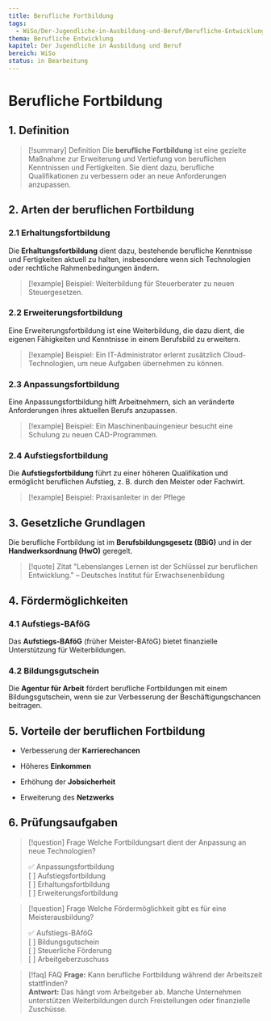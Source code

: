 ```yaml
---
title: Berufliche Fortbildung
tags:
  - WiSo/Der-Jugendliche-in-Ausbildung-und-Beruf/Berufliche-Entwicklung
thema: Berufliche Entwicklung
kapitel: Der Jugendliche in Ausbildung und Beruf
bereich: WiSo
status: in Bearbeitung
---
```


# Berufliche Fortbildung

## 1. Definition

> [!summary] Definition 
> Die **berufliche Fortbildung** ist eine gezielte Maßnahme zur Erweiterung und Vertiefung von beruflichen Kenntnissen und Fertigkeiten. Sie dient dazu, berufliche Qualifikationen zu verbessern oder an neue Anforderungen anzupassen.

## 2. Arten der beruflichen Fortbildung

### 2.1 Erhaltungsfortbildung

Die **Erhaltungsfortbildung** dient dazu, bestehende berufliche Kenntnisse und Fertigkeiten aktuell zu halten, insbesondere wenn sich Technologien oder rechtliche Rahmenbedingungen ändern.

> [!example] Beispiel: Weiterbildung für Steuerberater zu neuen Steuergesetzen.

### 2.2 Erweiterungsfortbildung

Eine Erweiterungsfortbildung ist eine Weiterbildung, die dazu dient, die eigenen Fähigkeiten und Kenntnisse in einem Berufsbild zu erweitern. 

> [!example] Beispiel: Ein IT-Administrator erlernt zusätzlich Cloud-Technologien, um neue Aufgaben übernehmen zu können.

### 2.3 Anpassungsfortbildung

Eine Anpassungsfortbildung hilft Arbeitnehmern, sich an veränderte Anforderungen ihres aktuellen Berufs anzupassen.

> [!example] Beispiel: Ein Maschinenbauingenieur besucht eine Schulung zu neuen CAD-Programmen.

### 2.4 Aufstiegsfortbildung

Die **Aufstiegsfortbildung** führt zu einer höheren Qualifikation und ermöglicht beruflichen Aufstieg, z. B. durch den Meister oder Fachwirt.

> [!example] Beispiel: Praxisanleiter in der Pflege

## 3. Gesetzliche Grundlagen

Die berufliche Fortbildung ist im **Berufsbildungsgesetz (BBiG)** und in der **Handwerksordnung (HwO)** geregelt.

> [!quote] Zitat "Lebenslanges Lernen ist der Schlüssel zur beruflichen Entwicklung." – Deutsches Institut für Erwachsenenbildung

## 4. Fördermöglichkeiten

### 4.1 Aufstiegs-BAföG

Das **Aufstiegs-BAföG** (früher Meister-BAföG) bietet finanzielle Unterstützung für Weiterbildungen.

### 4.2 Bildungsgutschein

Die **Agentur für Arbeit** fördert berufliche Fortbildungen mit einem Bildungsgutschein, wenn sie zur Verbesserung der Beschäftigungschancen beitragen.

## 5. Vorteile der beruflichen Fortbildung

- Verbesserung der **Karrierechancen**
    
- Höheres **Einkommen**
    
- Erhöhung der **Jobsicherheit**
    
- Erweiterung des **Netzwerks**
    

## 6. Prüfungsaufgaben

> [!question] Frage 
> Welche Fortbildungsart dient der Anpassung an neue Technologien?
> 
> ✅ Anpassungsfortbildung  
> [ ] Aufstiegsfortbildung  
> [ ] Erhaltungsfortbildung  
> [ ] Erweiterungsfortbildung

> [!question] 
> Frage Welche Fördermöglichkeit gibt es für eine Meisterausbildung?
> 
> ✅ Aufstiegs-BAföG  
> [ ] Bildungsgutschein  
> [ ] Steuerliche Förderung  
> [ ] Arbeitgeberzuschuss

> [!faq] FAQ **Frage:** 
> Kann berufliche Fortbildung während der Arbeitszeit stattfinden?  
> **Antwort:** Das hängt vom Arbeitgeber ab. Manche Unternehmen unterstützen Weiterbildungen durch Freistellungen oder finanzielle Zuschüsse.
